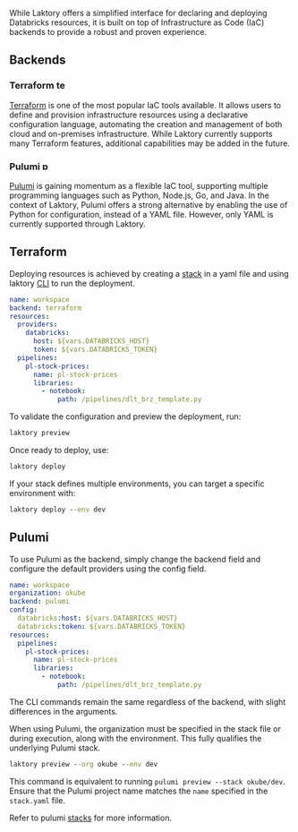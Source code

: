 While Laktory offers a simplified interface for declaring and deploying Databricks resources, it is built on top of 
Infrastructure as Code (IaC) backends to provide a robust and proven experience.

## Backends

### Terraform <img src="../../images/terraform.png" alt="terraform" width="16"/>
[Terraform](https://www.terraform.io/) is one of the most popular IaC tools available. It allows users to define and 
provision infrastructure resources using a declarative configuration language, automating the creation and management 
of both cloud and on-premises infrastructure. While Laktory currently supports many Terraform features, additional 
capabilities may be added in the future.


### Pulumi <img src="../../images/pulumi.png" alt="pulumi" width="16"/> 

[Pulumi](https://www.pulumi.com/) is gaining momentum as a flexible IaC tool, supporting multiple programming languages 
such as Python, Node.js, Go, and Java. In the context of Laktory, Pulumi offers a strong alternative by enabling the use
of Python for configuration, instead of a YAML file. However, only YAML is currently supported through Laktory.

## Terraform
Deploying resources is achieved by creating a [stack](stack.md) in a yaml file and using laktory [CLI](cli.md)
to run the deployment.

```yaml title="stack.yaml"
name: workspace
backend: terraform
resources:
  providers:
    databricks:
      host: ${vars.DATABRICKS_HOST}
      token: ${vars.DATABRICKS_TOKEN}
  pipelines:
    pl-stock-prices:
      name: pl-stock-prices
      libraries:
        - notebook:
            path: /pipelines/dlt_brz_template.py
```

To validate the configuration and preview the deployment, run:
```cmd
laktory preview
```

Once ready to deploy, use:
```cmd
laktory deploy
```

If your stack defines multiple environments, you can target a specific environment with:
```cmd
laktory deploy --env dev
```



## Pulumi
To use Pulumi as the backend, simply change the backend field and configure the default providers using the config field.

```yaml title="stack.yaml"
name: workspace
organization: okube
backend: pulumi
config:
  databricks:host: ${vars.DATABRICKS_HOST}
  databricks:token: ${vars.DATABRICKS_TOKEN}
resources:
  pipelines:
    pl-stock-prices:
      name: pl-stock-prices
      libraries:
        - notebook:
            path: /pipelines/dlt_brz_template.py
```
 
The CLI commands remain the same regardless of the backend, with slight differences in the arguments.

When using Pulumi, the organization must be specified in the stack file or during execution, along with the environment. 
This fully qualifies the underlying Pulumi stack.
```cmd
laktory preview --org okube --env dev
```
This command is equivalent to running `pulumi preview --stack okube/dev`. Ensure that the Pulumi project name matches the
`name` specified in the `stack.yaml` file.

Refer to pulumi [stacks](https://www.pulumi.com/learn/building-with-pulumi/understanding-stacks/)
for more information.
